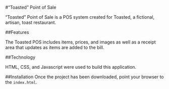 #“Toasted” Point of Sale

“Toasted” Point of Sale is a POS system created for Toasted, a fictional, artisan, toast restaurant.

##Features

The Toasted POS includes items, prices, and images as well as a receipt area that updates as items are added to the bill. 

##Technology

HTML, CSS, and Javascript were used to build this application.

##Installation
Once the project has been downloaded, point your browser to the `index.html`.
